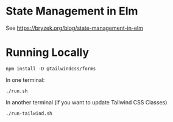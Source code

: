# State Management in Elm

See https://bryzek.org/blog/state-management-in-elm

# Running Locally

```
npm install -D @tailwindcss/forms
```

In one terminal:
```
./run.sh
```

In another terminal (if you want to update Tailwind CSS Classes)
```
./run-tailwind.sh
```
